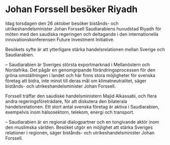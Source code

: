 # Johan Forssell besöker Riyadh

Idag torsdagen den 26 oktober besöker bistånds- och utrikeshandelsminister Johan Forssell Saudiarabiens huvudstad Riyadh för möten med den saudiska regeringen och deltagande i den internationella innovationskonferensen Future Investment Initiative.

Besökets syfte är att ytterligare stärka handelsrelationen mellan Sverige och Saudiarabien.

– Saudiarabien är Sveriges största exportmarknad i Mellanöstern och Nordafrika. Det pågår en genomgripande förändringsprocessen för den gröna omställningen i landet och här finns stora möjligheter för svenska företag att bidra, inte minst till deras mål om klimatneutralitet, säger bistånds- och utrikeshandelsminister Johan Forssell.

Forssell träffar den saudiske handelsministern Majid Alkassabi, och flera andra regeringsföreträdare, för att diskutera den bilaterala handelsrelationen. Ett stort antal svenska företag är aktiva i Saudiarabien, exempelvis inom hälsosektorn, telekom, energi och transport.

– Saudiarabien är en regional dialogpartner och en tongivande aktör inom den muslimska världen. Besöket utgör en möjlighet att stärka Sveriges relationer i regionen, säger bistånds- och utrikeshandelsminister Johan Forssell.
